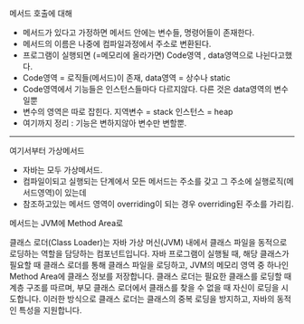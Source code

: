 메서드 호출에 대해

- 메서드가 있다고 가정하면 메서드 안에는 변수들, 명령어들이 존재한다.
- 메서드의 이름은 나중에 컴파일과정에서 주소로 변환된다.
- 프로그램이 실행되면 (=메모리에 올라가면) Code영역 , data영역으로 나뉜다고했다.
- Code영역 = 로직들(메서드)이 존재, data영역 = 상수나 static
- Code영역에서 기능들은 인스턴스들마다 다르지않다. 다른 것은 data영역의 변수일뿐
- 변수의 영역은 따로 잡힌다. 지역변수 = stack 인스턴스 = heap
- 여기까지 정리 : 기능은 변하지않아 변수만 변할뿐.

---

여기서부터 가상메서드

- 자바는 모두 가상메서드.
- 컴파일이되고 실행되는 단계에서 모든 메서드는 주소를 갖고 그 주소에 실행로직(메서드영역)이 있는데
- 참조하고있는 메서드 영역이 overriding이 되는 경우 overriding된 주소를 가리킴.

메서드는 JVM에 Method Area로

클래스 로더(Class Loader)는 자바 가상 머신(JVM) 내에서 클래스 파일을 동적으로 로딩하는 역할을 담당하는 컴포넌트입니다.
자바 프로그램이 실행될 때, 해당 클래스가 필요할 때 클래스 로더를 통해 클래스 파일을 로딩하고, JVM의 메모리 영역 중 하나인 Method Area에 클래스 정보를 저장합니다.
클래스 로더는 필요한 클래스를 로딩할 때 계층 구조를 따르며, 부모 클래스 로더에서 클래스를 찾을 수 없을 때 자신이 로딩을 시도합니다. 이러한 방식으로 클래스 로더는 클래스의 중복 로딩을 방지하고, 자바의 동적인 특성을 지원합니다.
